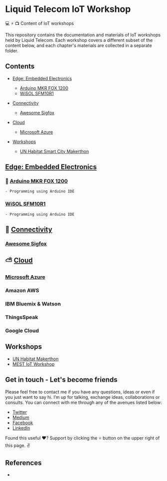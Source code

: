 Liquid Telecom IoT Workshop
===========================

💻 ⚡️  📺 Content of IoT workshops 

This repository contains the documentation and materials of IoT workshops held by Liquid Telecom. Each workshop covers a different subset of the content below, and each chapter's materials are collected in a separate folder. 

## Contents

<!-- toc -->

- [Edge: Embedded Electronics](#edge-embedded-electronics)
   * [Arduino MKR FOX 1200](#arduino-mkr-fox-1200)
   * [WiSOL SFM10R1](#wisol-sfm10r1)
   
- [Connectivity](#connectivity)
   * [Awesome Sigfox](#awesome-sigfox)
   
- [Cloud](#cloud)
   * [Microsoft Azure](#microsoft-azure)
   
- [Workshops](#workshops)
   * [UN Habitat Smart City Makerthon](#un-habitat-makerthon)


<!-- tocstop -->
  
## [Edge: Embedded Electronics](https://github.com/ngesa254/Liquid-Sigfox-Workshop/tree/master/Edge)

  ### 📱 [Arduino MKR FOX 1200](https://github.com/ngesa254/Liquid-Sigfox-Workshop/tree/master/Sigfox%20Quick%20Start/MKRFOX%201200)
    - Programming using Arduino IDE
  
  ### [WiSOL SFM10R1](https://github.com/ngesa254/Liquid-Sigfox-Workshop/tree/master/Sigfox%20Quick%20Start/WiSOL%20SFM10R1)
    - Programming using Arduino IDE

## :satellite: [Connectivity](https://github.com/ngesa254/Liquid-Sigfox-Workshop/tree/master/Edge)
  ### [ Awesome Sigfox ](https://github.com/ngesa254/awesome-sigfox)
   
## :partly_sunny: [Cloud](https://github.com/ngesa254/Liquid-Sigfox-Workshop/tree/master/Azure)

  ### [Microsoft Azure](https://github.com/ngesa254/Liquid-Sigfox-Workshop/tree/master/Azure)
  ### Amazon AWS
  ### IBM Bluemix & Watson
  ### ThingsSpeak
  ### Google Cloud
  
## Workshops 
  - [UN Habitat Makerthon](https://github.com/ngesa254/Liquid-Sigfox-Workshop/tree/master/UN%20Habitat%20Makerthon)
  - [MEST IoT Workshop](https://github.com/ngesa254/Liquid-Sigfox-Workshop/tree/master/Mest%20IoT%20Workshop)
 
  
Get in touch - Let's become friends
----------------------------------


Please feel free to contact me if you have any questions, ideas or even if you just want to say hi. I’m up for talking, exchange ideas, collaborations or consults. You can connect with me through any of the avenues listed below:

- [Twitter](https://twitter.com/Ngesa254)
- [Medium](https://medium.com/iot-5g-extreme-ideas-lab)
- [Facebook](https://web.facebook.com/marvinngesa)
- [LinkedIn](https://www.linkedin.com/in/engngesamarvin) 

Found this useful ❤️? Support by clicking the ⭐️ button on the upper right of this page. ✌️

References
----------

-

